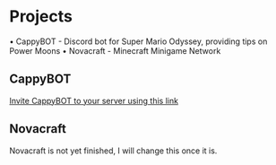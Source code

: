 # Projects

• CappyBOT - Discord bot for Super Mario Odyssey, providing tips on Power Moons
• Novacraft - Minecraft Minigame Network

## CappyBOT

[Invite CappyBOT to your server using this link](https://discordapp.com/oauth2/authorize?client_id=376215415527047168&scope=bot&permissions=8)

## Novacraft
Novacraft is not yet finished, I will change this once it is.
